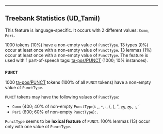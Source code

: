 

--------------------------------------------------------------------------------

## Treebank Statistics (UD_Tamil)

This feature is language-specific.
It occurs with 2 different values: `Comm`, `Peri`.

1000 tokens (10%) have a non-empty value of `PunctType`.
13 types (0%) occur at least once with a non-empty value of `PunctType`.
13 lemmas (1%) occur at least once with a non-empty value of `PunctType`.
The feature is used with 1 part-of-speech tags: [ta-pos/PUNCT]() (1000; 10% instances).

### `PUNCT`

1000 [ta-pos/PUNCT]() tokens (100% of all `PUNCT` tokens) have a non-empty value of `PunctType`.

`PUNCT` tokens may have the following values of `PunctType`:

* `Comm` (400; 40% of non-empty `PunctType`): ,, -, :, (, ), ", ரூ, ரூ., ;, ’
* `Peri` (600; 60% of non-empty `PunctType`): .

`PunctType` seems to be **lexical feature** of `PUNCT`. 100% lemmas (13) occur only with one value of `PunctType`.

